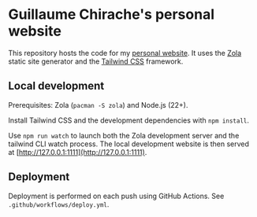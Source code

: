 # Guillaume Chirache's personal website

This repository hosts the code for my [personal website](https://guillaumechirache.fr). It uses the [Zola](https://www.getzola.org) static site generator and the [Tailwind CSS](https://tailwindcss.com) framework.

## Local development

Prerequisites: Zola (`pacman -S zola`) and Node.js (22+).

Install Tailwind CSS and the development dependencies with `npm install`.

Use `npm run watch` to launch both the Zola development server and the tailwind CLI watch process. The local development website is then served at [http://127.0.0.1:1111](http://127.0.0.1:1111).

## Deployment

Deployment is performed on each push using GitHub Actions. See `.github/workflows/deploy.yml`.
